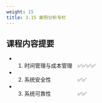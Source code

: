 ```yaml
---
weight: 15
title: 3.15 案例分析专栏
---
```

## 课程内容提要
- 1. 时间管理与成本管理&emsp;✅✅✅✅
- 2. 系统安全性&emsp;&emsp;&emsp;&emsp;&emsp;✅✅
- 3. 系统可靠性&emsp;&emsp;&emsp;&emsp;&emsp;✅✅